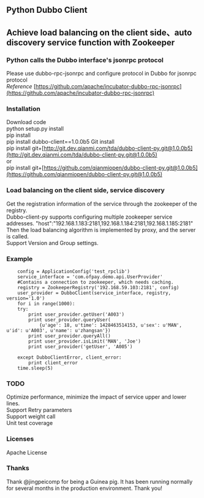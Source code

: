 ## Python Dubbo Client
## Achieve load balancing on the client side、auto discovery service function with Zookeeper
### Python calls the Dubbo interface's jsonrpc protocol
Please use dubbo-rpc-jsonrpc and configure protocol in Dubbo for jsonrpc protocol   
*Reference* [https://github.com/apache/incubator-dubbo-rpc-jsonrpc](https://github.com/apache/incubator-dubbo-rpc-jsonrpc)

### Installation

Download code  
python setup.py install  
pip install  
pip install dubbo-client==1.0.0b5
Git install  
pip install git+[http://git.dev.qianmi.com/tda/dubbo-client-py.git@1.0.0b5](http://git.dev.qianmi.com/tda/dubbo-client-py.git@1.0.0b5)  
or  
pip install git+[https://github.com/qianmiopen/dubbo-client-py.git@1.0.0b5](https://github.com/qianmiopen/dubbo-client-py.git@1.0.0b5)

### Load balancing on the client side, service discovery

Get the registration information of the service through the zookeeper of the registry.  
Dubbo-client-py supports configuring multiple zookeeper service addresses. 
"host":"192.168.1.183:2181,192.168.1.184:2181,192.168.1.185:2181"  
Then the load balancing algorithm is implemented by proxy, and the server is called.    
Support Version and Group settings.
### Example
	    config = ApplicationConfig('test_rpclib')
	    service_interface = 'com.ofpay.demo.api.UserProvider'
	    #Contains a connection to zookeeper, which needs caching.
	    registry = ZookeeperRegistry('192.168.59.103:2181', config)
	    user_provider = DubboClient(service_interface, registry, version='1.0')
	    for i in range(1000):
        try:
            print user_provider.getUser('A003')
            print user_provider.queryUser(
                {u'age': 18, u'time': 1428463514153, u'sex': u'MAN', u'id': u'A003', u'name': u'zhangsan'})
            print user_provider.queryAll()
            print user_provider.isLimit('MAN', 'Joe')
            print user_provider('getUser', 'A005')

        except DubboClientError, client_error:
            print client_error
        time.sleep(5)
	
### TODO
Optimize performance, minimize the impact of service upper and lower lines.  
Support Retry parameters  
Support weight call  
Unit test coverage   
### Licenses
Apache License
### Thanks 
Thank @jingpeicomp for being a Guinea pig. It has been running normally for several months in the production environment. Thank you!
